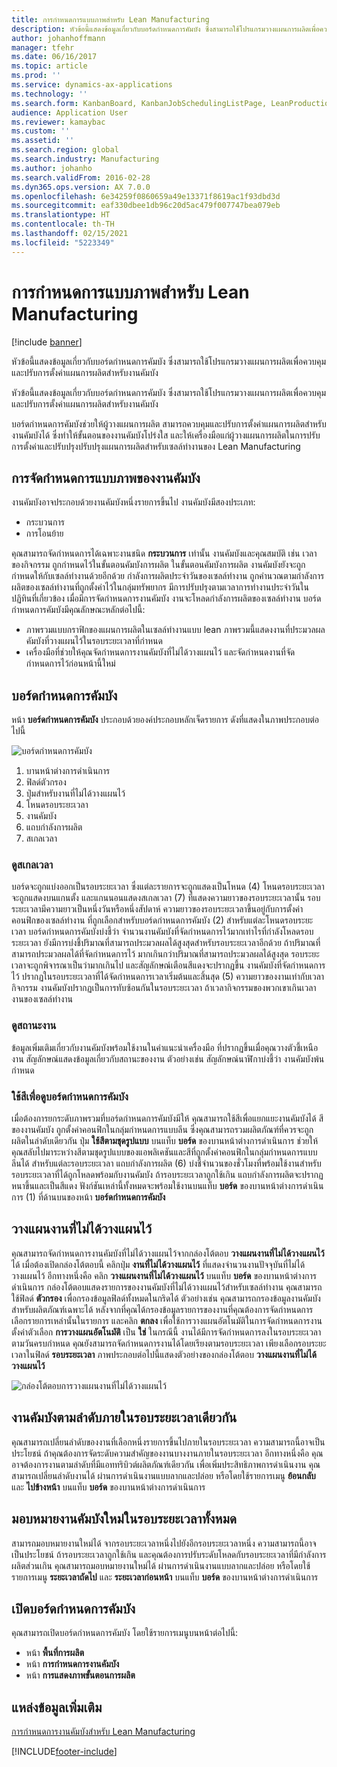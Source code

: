 ```yaml
---
title: การกำหนดการแบบภาพสำหรับ Lean Manufacturing
description: หัวข้อนี้แสดงข้อมูลเกี่ยวกับบอร์ดกำหนดการคัมบัง ซึ่งสามารถใช้โปรแกรมวางแผนการผลิตเพื่อควบคุมและปรับการตั้งค่าแผนการผลิตสำหรับงานคัมบัง
author: johanhoffmann
manager: tfehr
ms.date: 06/16/2017
ms.topic: article
ms.prod: ''
ms.service: dynamics-ax-applications
ms.technology: ''
ms.search.form: KanbanBoard, KanbanJobSchedulingListPage, LeanProductionFlowVisualization, KanbanBoardUnplannedJobs
audience: Application User
ms.reviewer: kamaybac
ms.custom: ''
ms.assetid: ''
ms.search.region: global
ms.search.industry: Manufacturing
ms.author: johanho
ms.search.validFrom: 2016-02-28
ms.dyn365.ops.version: AX 7.0.0
ms.openlocfilehash: 6e34259f0860659a49e13371f8619ac1f93dbd3d
ms.sourcegitcommit: eaf330dbee1db96c20d5ac479f007747bea079eb
ms.translationtype: HT
ms.contentlocale: th-TH
ms.lasthandoff: 02/15/2021
ms.locfileid: "5223349"
---
```

# <a name="visual-scheduling-for-lean-manufacturing"></a>การกำหนดการแบบภาพสำหรับ Lean Manufacturing

[!include [banner](../includes/banner.md)]

หัวข้อนี้แสดงข้อมูลเกี่ยวกับบอร์ดกำหนดการคัมบัง ซึ่งสามารถใช้โปรแกรมวางแผนการผลิตเพื่อควบคุมและปรับการตั้งค่าแผนการผลิตสำหรับงานคัมบัง

หัวข้อนี้แสดงข้อมูลเกี่ยวกับบอร์ดกำหนดการคัมบัง ซึ่งสามารถใช้โปรแกรมวางแผนการผลิตเพื่อควบคุมและปรับการตั้งค่าแผนการผลิตสำหรับงานคัมบัง

บอร์ดกำหนดการคัมบังช่วยให้ผู้วางแผนการผลิต สามารถควบคุมและปรับการตั้งค่าแผนการผลิตสำหรับงานคัมบังได้ ซึ่งทำให้ขั้นตอนของงานคัมบังโปร่งใส และให้เครื่องมือแก่ผู้วางแผนการผลิตในการปรับการตั้งค่าและปรับปรุงปรับปรุงแผนการผลิตสำหรับเซลล์ทำงานของ Lean Manufacturing

## <a name="visual-scheduling-of-kanban-jobs"></a>การจัดกำหนดการแบบภาพของงานคัมบัง
งานคัมบังอาจประกอบด้วยงานคัมบังหนึ่งรายการขึ้นไป งานคัมบังมีสองประเภท:

-   กระบวนการ
-   การโอนย้าย

คุณสามารถจัดกำหนดการได้เฉพาะงานชนิด **กระบวนการ** เท่านั้น งานคัมบังและคุณสมบัติ เช่น เวลาของกิจกรรม ถูกกำหนดไว้ในขั้นตอนคัมบังการผลิต ในขั้นตอนคัมบังการผลิต งานคัมบังยังจะถูกกำหนดให้กับเซลล์ทำงานด้วยอีกด้วย กำลังการผลิตประจำวันของเซลล์ทำงาน ถูกคำนวณตามกำลังการผลิตของเซลล์ทำงานที่ถูกตั้งค่าไว้ในกลุ่มทรัพยากร มีการปรับปรุงตามเวลาการทำงานประจำวันในปฏิทินที่เกี่ยวข้อง เมื่อมีการจัดกำหนดการงานคัมบัง งานจะโหลดกำลังการผลิตของเซลล์ทำงาน บอร์ดกำหนดการคัมบังมีคุณลักษณะหลักต่อไปนี้:

-   ภาพรวมแบบกราฟิกของแผนการผลิตในเซลล์ทำงานแบบ lean ภาพรวมนี้แสดงงานที่ประมวลผลคัมบังที่วางแผนไว้ในรอบระยะเวลาที่กำหนด
-   เครื่องมือที่ช่วยให้คุณจัดกำหนดการงานคัมบังที่ไม่ได้วางแผนไว้ และจัดกำหนดงานที่จัดกำหนดการไว้ก่อนหน้านี้ใหม่

## <a name="kanban-schedule-board"></a>บอร์ดกำหนดการคัมบัง
หน้า **บอร์ดกำหนดการคัมบัง** ประกอบด้วยองค์ประกอบหลักเจ็ดรายการ ดังที่แสดงในภาพประกอบต่อไปนี้ 

![บอร์ดกำหนดการคัมบัง](./media/kanban-schedule-board-1024x554.png)
1.  บานหน้าต่างการดำเนินการ
2.  ฟิลด์ตัวกรอง
3.  ปุ่มสำหรับงานที่ไม่ได้วางแผนไว้
4.  โหนดรอบระยะเวลา
5.  งานคัมบัง
6.  แถบกำลังการผลิต
7.  สเกลเวลา

### <a name="view-the-time-scale"></a>ดูสเกลเวลา

บอร์ดจะถูกแบ่งออกเป็นรอบระยะเวลา ซึ่งแต่ละรายการจะถูกแสดงเป็นโหนด (4) โหนดรอบระยะเวลาจะถูกแสดงบนแกนตั้ง และแกนนอนแสดงสเกลเวลา (7) ที่แสดงความยาวของรอบระยะเวลานั้น รอบระยะเวลามีความยาวเป็นหนึ่งวันหรือหนึ่งสัปดาห์ ความยาวของรอบระยะเวลาขึ้นอยู่กับการตั้งค่าคอนฟิกของเซลล์ทำงาน ที่ถูกเลือกสำหรับบอร์ดกำหนดการคัมบัง (2) สำหรับแต่ละโหนดรอบระยะเวลา บอร์ดกำหนดการคัมบังบ่งชี้ว่า จำนวนงานคัมบังที่จัดกำหนดการไว้มากเท่าไรที่กำลังโหลดรอบระยะเวลา ยังมีการบ่งชี้ปริมาณที่สามารถประมวลผลได้สูงสุดสำหรับรอบระยะเวลาอีกด้วย ถ้าปริมาณที่สามารถประมวลผลได้ที่จัดกำหนดการไว้ มากเกินกว่าปริมาณที่สามารถประมวลผลได้สูงสุด รอบระยะเวลาจะถูกพิจารณาเป็นว่ามากเกินไป และสัญลักษณ์เตือนสีแดงจะปรากฏขึ้น งานคัมบังที่จัดกำหนดการไว้ ปรากฏในรอบระยะเวลาที่ได้จัดกำหนดการเวลาเริ่มต้นและสิ้นสุด (5) ความยาวของงานเท่ากับเวลากิจกรรม งานคัมบังปรากฏเป็นการทับซ้อนกันในรอบระยะเวลา ถ้าเวลากิจกรรมของพวกเขาเกินเวลางานของเซลล์ทำงาน

### <a name="view-job-status"></a>ดูสถานะงาน

ข้อมูลเพิ่มเติมเกี่ยวกับงานคัมบังพร้อมใช้งานในคำแนะนำเครื่องมือ ที่ปรากฏขึ้นเมื่อคุณวางตัวชี้เหนืองาน สัญลักษณ์แสดงข้อมูลเกี่ยวกับสถานะของงาน ตัวอย่างเช่น สัญลักษณ์นาฬิกาบ่งชี้ว่า งานคัมบังพ้นกำหนด

### <a name="use-colors-to-view-the-kanban-schedule-board"></a>ใช้สีเพื่อดูบอร์ดกำหนดการคัมบัง

เมื่อต้องการยกระดับภาพรวมที่บอร์ดกำหนดการคัมบังมีให้ คุณสามารถใช้สีเพื่อแยกแยะงานคัมบังได้ สีของงานคัมบัง ถูกตั้งค่าคอนฟิกในกลุ่มกำหนดการแบบลีน ซึ่งคุณสามารถรวมผลิตภัณฑ์ที่ควรจะถูกผลิตในลำดับเดียวกัน ปุ่ม **ใช้สีตามชุดรูปแบบ** บนแท็บ **บอร์ด** ของบานหน้าต่างการดำเนินการ ช่วยให้คุณสลับไปมาระหว่างสีตามชุดรูปแบบของแอพลิเคชันและสีที่ถูกตั้งค่าคอนฟิกในกลุ่มกำหนดการแบบลีนได้ สำหรับแต่ละรอบระยะเวลา แถบกำลังการผลิต (6) บ่งชี้จำนวนของชั่วโมงที่พร้อมใช้งานสำหรับรอบระยะเวลาที่ได้ถูกโหลดพร้อมกับงานคัมบัง ถ้ารอบระยะเวลาถูกใช้เกิน แถบกำลังการผลิตจะปรากฏหนาขึ้นและเป็นสีแดง ฟังก์ชันเหล่านี้ทั้งหมดจะพร้อมใช้งานบนแท็บ **บอร์ด** ของบานหน้าต่างการดำเนินการ (1) ที่ด้านบนของหน้า **บอร์ดกำหนดการคัมบัง**

## <a name="plan-unplanned-jobs"></a>วางแผนงานที่ไม่ได้วางแผนไว้
คุณสามารถจัดกำหนดการงานคัมบังที่ไม่ได้วางแผนไว้จากกล่องโต้ตอบ **วางแผนงานที่ไม่ได้วางแผนไว้** ได้ เมื่อต้องเปิดกล่องโต้ตอบนี้ คลิกปุ่ม **งานที่ไม่ได้วางแผนไว้** ที่แสดงจำนวนงานปัจจุบันที่ไม่ได้วางแผนไว้ อีกทางหนึ่งคือ คลิก **วางแผนงานที่ไม่ได้วางแผนไว้** บนแท็บ **บอร์ด** ของบานหน้าต่างการดำเนินการ กล่องโต้ตอบแสดงรายการของงานคัมบังที่ไม่ได้วางแผนไว้สำหรับเซลล์ทำงาน คุณสามารถใช้ฟิลด์ **ตัวกรอง** เพื่อกรองข้อมูลฟิลด์ทั้งหมดในกริดได้ ตัวอย่างเช่น คุณสามารถกรองข้อมูลงานคัมบังสำหรับผลิตภัณฑ์เฉพาะได้ หลังจากที่คุณได้กรองข้อมูลรายการของงานที่คุณต้องการจัดกำหนดการ เลือกรายการเหล่านั้นในรายการ และคลิก **ตกลง** เพื่อใช้การวางแผนอัตโนมัติในการจัดกำหนดการงาน ตั้งค่าตัวเลือก **การวางแผนอัตโนมัติ** เป็น **ใช่** ในกรณีนี้ งานได้มีการจัดกำหนดการลงในรอบระยะเวลาตามวันครบกำหนด คุณยังสามารถจัดกำหนดการงานได้โดยเรียงตามรอบระยะเวลา เพียงเลือกรอบระยะเวลาในฟิลด์ **รอบระยะเวลา** ภาพประกอบต่อไปนี้แสดงตัวอย่างของกล่องโต้ตอบ **วางแผนงานที่ไม่ได้วางแผนไว้** 

![กล่องโต้ตอบการวางแผนงานที่ไม่ได้วางแผนไว้](./media/plan-unplanned-jobs-1024x564.png)

## <a name="sequence-kanban-jobs-within-the-same-period"></a>งานคัมบังตามลำดับภายในรอบระยะเวลาเดียวกัน
คุณสามารถเปลี่ยนลำดับของงานที่เลือกหนึ่งรายการขึ้นไปภายในรอบระยะเวลา ความสามารถนี้อาจเป็นประโยชน์ ถ้าคุณต้องการจัดระดับความสำคัญของงานบางงานภายในรอบระยะเวลา อีกทางหนึ่งคือ คุณอาจต้องการงานตามลำดับที่มีแอททริบิวต์ผลิตภัณฑ์เดียวกัน เพื่อเพิ่มประสิทธิภาพการดำเนินงาน คุณสามารถเปลี่ยนลำดับงานได้ ผ่านการดำเนินงานแบบลากและปล่อย หรือโดยใช้รายการเมนู **ย้อนกลับ** และ **ไปข้างหน้า** บนแท็บ **บอร์ด** ของบานหน้าต่างการดำเนินการ

## <a name="reassign-kanban-jobs-across-periods"></a>มอบหมายงานคัมบังใหม่ในรอบระยะเวลาทั้งหมด
สามารถมอบหมายงานใหม่ได้ จากรอบระยะเวลาหนึ่งไปยังอีกรอบระยะเวลาหนึ่ง ความสามารถนี้อาจเป็นประโยชน์ ถ้ารอบระยะเวลาถูกใช้เกิน และคุณต้องการปรับระดับโหลดกับรอบระยะเวลาที่มีกำลังการผลิตส่วนเกิน คุณสามารถมอบหมายงานใหม่ได้ ผ่านการดำเนินงานแบบลากและปล่อย หรือโดยใช้รายการเมนู **ระยะเวลาถัดไป** และ **ระยะเวลาก่อนหน้า** บนแท็บ **บอร์ด** ของบานหน้าต่างการดำเนินการ

## <a name="open-the-kanban-schedule-board"></a>เปิดบอร์ดกำหนดการคัมบัง
คุณสามารถเปิดบอร์ดกำหนดการคัมบัง โดยใช้รายการเมนูบนหน้าต่อไปนี้:

-   หน้า **พื้นที่การผลิต**
-   หน้า **การกำหนดการงานคัมบัง**
-   หน้า **การแสดงภาพขั้นตอนการผลิต**


<a name="additional-resources"></a>แหล่งข้อมูลเพิ่มเติม
--------

[การกำหนดการงานคัมบังสำหรับ Lean Manufacturing](lean-manufacturing-kanban-job-scheduling.md)



[!INCLUDE[footer-include](../../includes/footer-banner.md)]